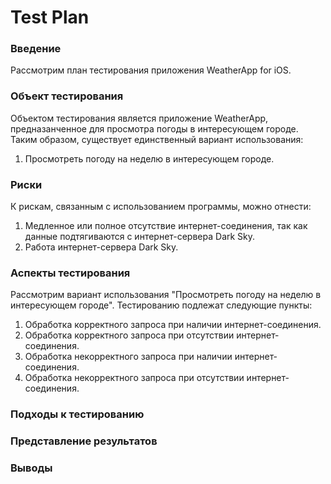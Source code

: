 # Test Plan

<h3> Введение </h3>
Рассмотрим план тестирования приложения WeatherApp for iOS. 

<h3> Объект тестирования </h3>
Объектом тестирования является приложение WeatherApp, предназанченное для просмотра погоды в интересующем городе. Таким образом, существует единственный вариант использования: 

1. Просмотреть погоду на неделю в интересующем городе.

<h3> Риски </h3> 
К рискам, связанным с использованием программы, можно отнести: 

1. Медленное или полное отсутствие интернет-соединения, так как данные подтягиваются с интернет-сервера Dark Sky.
2. Работа интернет-сервера Dark Sky.

<h3> Аспекты тестирования </h3>
Рассмотрим вариант использования "Просмотреть погоду на неделю в интересующем городе". Тестированию подлежат следующие пункты:

1. Обработка корректного запроса при наличии интернет-соединения.
2. Обработка корректного запроса при отсутствии интернет-соединения.
3. Обработка некорректного запроса при наличии интернет-соединения.
4. Обработка некорректного запроса при отсутствии интернет-соединения.


<h3> Подходы к тестированию </h3>

<h3> Представление результатов </h3>

<h3> Выводы </h3> 
